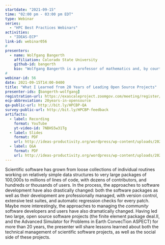 ```yaml
---
startdate: "2021-09-15"
time: "02:00 pm - 03:00 pm EDT"
type: Webinar
series:
  - "HPC Best Practices Webinars"
activities:
  - "IDEAS-ECP"
link-id: webinar056
#
presenters:
  - name: Wolfgang Bangerth
    affiliation: Colorado State University
    github-id: bangerth
    bio: "Wolfgang Bangerth is a professor of mathematics and, by courtesy, geosciences at Colorado State University. He studied physics and mathematics at the University of Stuttgart and the University of Heidelberg in Germany. Following a few months at the ETH Zurich in Switzerland, he was a postdoc at the Institute for Computational Engineering and Sciences (ICES, now the Oden Institute) and the Institute for Geophyics at the University of Texas at Austin, and starting in 2005 on the faculty of the Department of Mathematics of Texas A&amp;M University. He has been at Colorado State University since 2016. During his PhD time in Heidelberg, Wolfgang started the deal.II finite element library, a library that by now has more than a million lines of C++ and is the basis for at least 1,600 publications in nearly all areas of the sciences and engineering. He is also a founding Principal Developer of the ASPECT code that is widely used in the simulation of convection in the Earth mantle as well as for long-term deformation in the crust."
#
webinar-id: 56
date: 2021-09-15T14:00-0400
title: "What I Learned from 20 Years of Leading Open Source Projects"
presenter-ids: [bangerth-wolfgang]
registration-url: https://exascaleproject.zoomgov.com/meeting/register/vJIsd-qprjgpEv1GMg5MlnUUhVIJir2ocas
ecp-abbreviation: 20years-in-opensource
qa-public-url: http://bit.ly/HPCBP-QA
survey-public-url: http://bit.ly/HPCBP-feedback
artifacts:
  - label: Recording
    format: YouTube
    yt-video-id: 7NBHS5w31Tg
  - label: Slides
    format: PDF
    url: http://ideas-productivity.org/wordpress/wp-content/uploads/2021/09/hpcbp056-20yearsopensource.pdf
  - label: Q&A
    format: PDF
    url: http://ideas-productivity.org/wordpress/wp-content/uploads/2021/09/hpcbp056-20yearsopensource-qa.pdf
---
```

Scientific software has grown from loose collections of individual routines working on relatively simple data structures to very large packages of 100,000s to millions of lines of code, with dozens of contributors, and hundreds or thousands of users. In the process, the approaches to software development have also drastically changed: both the software packages as well as their development are professionally managed, with version control, extensive test suites, and automatic regression checks for every patch. Maybe more interestingly, the approaches to managing the *community* software developers and users have also dramatically changed. Having led two large, open source software projects (the finite element package deal.II, and the Advanced Simulator for Problems in Earth ConvecTion ASPECT) for more than 20 years, the presenter will share lessons learned about both the technical management of scientific software projects, as well as the social side of these projects.
